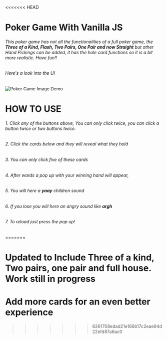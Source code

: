 <<<<<<< HEAD
# Poker Game With Vanilla JS

###### This poker game has not all the functionalities of a full poker game, the **Three of a Kind, Flash, Two Pairs, One Pair and now Straight** but other Hand Pickings can be added, it has the hole card functions so it is a bit more realistic. Have fun!!

###### Here's a look into the UI
![Poker Game Image Demo](https://www.dropbox.com/home/Photos?preview=pokerjs.png)

# HOW TO USE
###### 1. Click any of the buttons above, You can only click twice, you can click a button twice or two buttons twice.
###### 2. Click the cards below and they will reveal what they hold
###### 3. You can only click five of these cards
###### 4. After wards a pop up with your winning hand will appear,
###### 5. You will here a ***yaay*** children sound
###### 6. If you lose you will here an angry sound like ***argh***
###### 7. To reload just press the pop up!
=======
# Updated to Include Three of a kind, Two pairs, one pair and full house. Work still in progress
# Add more cards for an even better experience
>>>>>>> 8261708edad21e166b17c2eae94d22efd87a6ac0
